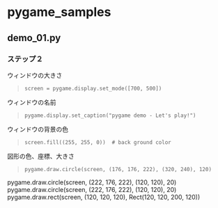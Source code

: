 # pygame_samples
## demo_01.py

### ステップ２
 ウィンドウの大きさ
>~~~
>screen = pygame.display.set_mode([700, 500])
>~~~

ウィンドウの名前
>~~~
>pygame.display.set_caption("pygame demo - Let's play!")
>~~~

ウィンドウの背景の色
>~~~
> screen.fill((255, 255, 0))  # back ground color
>~~~

図形の色、座標、大きさ
>~~~
>pygame.draw.circle(screen, (176, 176, 222), (320, 240), 120)
pygame.draw.circle(screen, (222, 176, 222), (120, 120), 20)
pygame.draw.circle(screen, (222, 176, 222), (120, 120), 20)
pygame.draw.rect(screen, (120, 120, 120), Rect(120, 120, 200, 120))
>~~~
